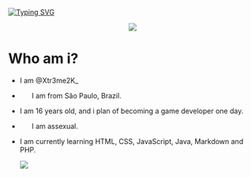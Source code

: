 [![Typing SVG](https://readme-typing-svg.herokuapp.com/?color=00e79dDB&size=35&center=true&vCenter=true&width=1000&lines=✨+Xtr3me2K's+profile+✨)](https://git.io/typing-svg)

<p align="center">
<img src="https://i.pinimg.com/originals/67/0d/4e/670d4e55f0f720cdc8ef1bc83e86e6fd.gif">
</p>

# Who am i?
- I am @Xtr3me2K_
- <img src="https://cdn.pixabay.com/animation/2022/08/05/18/24/18-24-53-297_512.gif" width="20" height="10"> I am from São Paulo, Brazil.
- I am 16 years old, and i plan of becoming a game developer one day.
- <img src="https://64.media.tumblr.com/bb84bcbe233f0146afe61439da862fe9/9c5778f9cf4a88af-89/s1280x1920/97aedf223cff0082d40b4c6435797a644839cca5.gif" width="20" height="10"> I am assexual.
- I am currently learning HTML, CSS, JavaScript, Java, Markdown and PHP.

  <img src="https://pbs.twimg.com/profile_banners/1676758705126141953/1691797005/1500x500">
